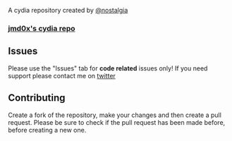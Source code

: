 A cydia repository created by [@nostalgia](https://twitter.com/jmd0x)

### [jmd0x's cydia repo](https://jmd0x.github.io/cydia/)


## Issues

Please use the "Issues" tab for **code related** issues only! If you need support please contact me on [twitter](https://twitter.com/jmd0x)

## Contributing

Create a fork of the repository, make your changes and then create a pull request.
Please be sure to check if the pull request has been made before, before creating a new one.
